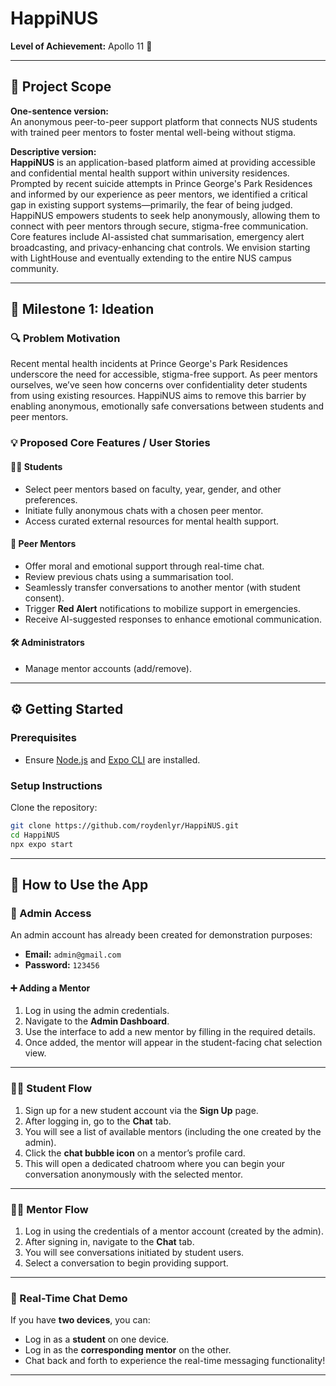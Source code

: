 # HappiNUS

**Level of Achievement:** Apollo 11 🚀

---

## 📌 Project Scope

**One-sentence version:**  
An anonymous peer-to-peer support platform that connects NUS students with trained peer mentors to foster mental well-being without stigma.

**Descriptive version:**  
**HappiNUS** is an application-based platform aimed at providing accessible and confidential mental health support within university residences. Prompted by recent suicide attempts in Prince George's Park Residences and informed by our experience as peer mentors, we identified a critical gap in existing support systems—primarily, the fear of being judged. HappiNUS empowers students to seek help anonymously, allowing them to connect with peer mentors through secure, stigma-free communication. Core features include AI-assisted chat summarisation, emergency alert broadcasting, and privacy-enhancing chat controls. We envision starting with LightHouse and eventually extending to the entire NUS campus community.

---

## 🚀 Milestone 1: Ideation

### 🔍 Problem Motivation
Recent mental health incidents at Prince George's Park Residences underscore the need for accessible, stigma-free support. As peer mentors ourselves, we’ve seen how concerns over confidentiality deter students from using existing resources. HappiNUS aims to remove this barrier by enabling anonymous, emotionally safe conversations between students and peer mentors.

### 💡 Proposed Core Features / User Stories

#### 👨‍🎓 Students
- Select peer mentors based on faculty, year, gender, and other preferences.
- Initiate fully anonymous chats with a chosen peer mentor.
- Access curated external resources for mental health support.

#### 🤝 Peer Mentors
- Offer moral and emotional support through real-time chat.
- Review previous chats using a summarisation tool.
- Seamlessly transfer conversations to another mentor (with student consent).
- Trigger **Red Alert** notifications to mobilize support in emergencies.
- Receive AI-suggested responses to enhance emotional communication.

#### 🛠 Administrators
- Manage mentor accounts (add/remove).

---

## ⚙️ Getting Started

### Prerequisites
- Ensure [Node.js](https://nodejs.org/) and [Expo CLI](https://docs.expo.dev/get-started/installation/) are installed.

### Setup Instructions

Clone the repository:

```bash
git clone https://github.com/roydenlyr/HappiNUS.git
cd HappiNUS
npx expo start
```

---

## 👥 How to Use the App

### 🔐 Admin Access
An admin account has already been created for demonstration purposes:

- **Email:** `admin@gmail.com`  
- **Password:** `123456`

#### ➕ Adding a Mentor
1. Log in using the admin credentials.
2. Navigate to the **Admin Dashboard**.
3. Use the interface to add a new mentor by filling in the required details.
4. Once added, the mentor will appear in the student-facing chat selection view.

---

### 🧑‍🎓 Student Flow
1. Sign up for a new student account via the **Sign Up** page.
2. After logging in, go to the **Chat** tab.
3. You will see a list of available mentors (including the one created by the admin).
4. Click the **chat bubble icon** on a mentor’s profile card.
5. This will open a dedicated chatroom where you can begin your conversation anonymously with the selected mentor.

---

### 🧑‍🏫 Mentor Flow
1. Log in using the credentials of a mentor account (created by the admin).
2. After signing in, navigate to the **Chat** tab.
3. You will see conversations initiated by student users.
4. Select a conversation to begin providing support.

---

### 📱 Real-Time Chat Demo
If you have **two devices**, you can:
- Log in as a **student** on one device.
- Log in as the **corresponding mentor** on the other.
- Chat back and forth to experience the real-time messaging functionality!

---
